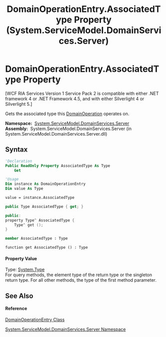 ﻿---
title: DomainOperationEntry.AssociatedType Property  (System.ServiceModel.DomainServices.Server)
TOCTitle: AssociatedType Property
ms:assetid: P:System.ServiceModel.DomainServices.Server.DomainOperationEntry.AssociatedType
ms:mtpsurl: https://msdn.microsoft.com/en-us/library/system.servicemodel.domainservices.server.domainoperationentry.associatedtype(v=VS.91)
ms:contentKeyID: 28755557
ms.date: 01/27/2012
mtps_version: v=VS.91
f1_keywords:
- System.ServiceModel.DomainServices.Server.DomainOperationEntry.AssociatedType
- System.ServiceModel.DomainServices.Server.DomainOperationEntry.get_AssociatedType
dev_langs:
- CSharp
- JScript
- VB
- FSharp
- c++
api_location:
- System.ServiceModel.DomainServices.Server.dll
api_name:
- System.ServiceModel.DomainServices.Server.DomainOperationEntry.AssociatedType
- System.ServiceModel.DomainServices.Server.DomainOperationEntry.get_AssociatedType
api_type:
- Managed
topic_type:
- apiref
- kbSyntax
product_family_name: VS
ROBOTS: INDEX,FOLLOW
---

# DomainOperationEntry.AssociatedType Property

\[WCF RIA Services Version 1 Service Pack 2 is compatible with either .NET framework 4 or .NET Framework 4.5, and with either Silverlight 4 or Silverlight 5.\]

Gets the associated type this [DomainOperation](ff423104\(v=vs.91\).md) operates on.

**Namespace:**  [System.ServiceModel.DomainServices.Server](ff423220\(v=vs.91\).md)  
**Assembly:**  System.ServiceModel.DomainServices.Server (in System.ServiceModel.DomainServices.Server.dll)

## Syntax

``` vb
'Declaration
Public ReadOnly Property AssociatedType As Type
    Get
```

``` vb
'Usage
Dim instance As DomainOperationEntry
Dim value As Type

value = instance.AssociatedType
```

``` csharp
public Type AssociatedType { get; }
```

``` c++
public:
property Type^ AssociatedType {
    Type^ get ();
}
```

``` fsharp
member AssociatedType : Type
```

``` jscript
function get AssociatedType () : Type
```

#### Property Value

Type: [System.Type](https://msdn.microsoft.com/en-us/library/42892f65)  
For query methods, the element type of the return type or the singleton return type. For all other methods, the type of the first method parameter.  

## See Also

#### Reference

[DomainOperationEntry Class](ff423137\(v=vs.91\).md)

[System.ServiceModel.DomainServices.Server Namespace](ff423220\(v=vs.91\).md)

